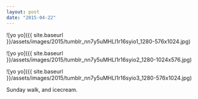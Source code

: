 ```yaml
---
layout: post
date: "2015-04-22"
---
```


![yo yo]({{ site.baseurl }}/assets/images/2015/tumblr_nn7y5uMHLl1r16syio1_1280-576x1024.jpg)

![yo yo]({{ site.baseurl }}/assets/images/2015/tumblr_nn7y5uMHLl1r16syio2_1280-1024x576.jpg)

![yo yo]({{ site.baseurl }}/assets/images/2015/tumblr_nn7y5uMHLl1r16syio3_1280-576x1024.jpg)

Sunday walk, and icecream.
